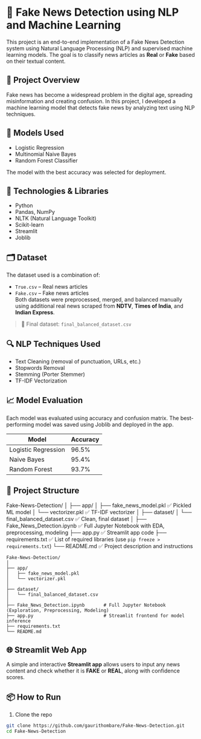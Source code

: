 # 📰 Fake News Detection using NLP and Machine Learning

This project is an end-to-end implementation of a Fake News Detection system using Natural Language Processing (NLP) and supervised machine learning models. The goal is to classify news articles as **Real** or **Fake** based on their textual content.

## 📌 Project Overview

Fake news has become a widespread problem in the digital age, spreading misinformation and creating confusion. In this project, I developed a machine learning model that detects fake news by analyzing text using NLP techniques.

## 🧠 Models Used

- Logistic Regression
- Multinomial Naive Bayes
- Random Forest Classifier

The model with the best accuracy was selected for deployment.

## 🧰 Technologies & Libraries

- Python
- Pandas, NumPy
- NLTK (Natural Language Toolkit)
- Scikit-learn
- Streamlit
- Joblib

## 🗂️ Dataset

The dataset used is a combination of:
- `True.csv` – Real news articles
- `Fake.csv` – Fake news articles  
Both datasets were preprocessed, merged, and balanced manually using additional real news scraped from **NDTV**, **Times of India**, and **Indian Express**.

> 📁 Final dataset: `final_balanced_dataset.csv`

## 🔍 NLP Techniques Used

- Text Cleaning (removal of punctuation, URLs, etc.)
- Stopwords Removal
- Stemming (Porter Stemmer)
- TF-IDF Vectorization

## 📈 Model Evaluation

Each model was evaluated using accuracy and confusion matrix. The best-performing model was saved using Joblib and deployed in the app.

| Model               | Accuracy |
|--------------------|----------|
| Logistic Regression| 96.5%    |
| Naive Bayes        | 95.4%    |
| Random Forest      | 93.7%    |

## 🚀 Project Structure

Fake-News-Detection/
│
├── app/
│   ├── fake_news_model.pkl        ✅ Pickled ML model
│   └── vectorizer.pkl             ✅ TF-IDF vectorizer
│
├── dataset/
│   └── final_balanced_dataset.csv ✅ Clean, final dataset
│
├── Fake_News_Detection.ipynb       ✅ Full Jupyter Notebook with EDA, preprocessing, modeling
├── app.py                          ✅ Streamlit app code
├── requirements.txt                ✅ List of required libraries (use `pip freeze > requirements.txt`)
└── README.md                       ✅ Project description and instructions



```
Fake-News-Detection/
│
├── app/
│   ├── fake_news_model.pkl
│   └── vectorizer.pkl
│
├── dataset/
│   └── final_balanced_dataset.csv
│
├── Fake_News_Detection.ipynb       # Full Jupyter Notebook (Exploration, Preprocessing, Modeling)
├── app.py                          # Streamlit frontend for model inference
├── requirements.txt
└── README.md
```

## 🌐 Streamlit Web App

A simple and interactive **Streamlit app** allows users to input any news content and check whether it is **FAKE** or **REAL**, along with confidence scores.

## 📦 How to Run

1. Clone the repo  
```bash
git clone https://github.com/gaurithombare/Fake-News-Detection.git
cd Fake-News-Detection


